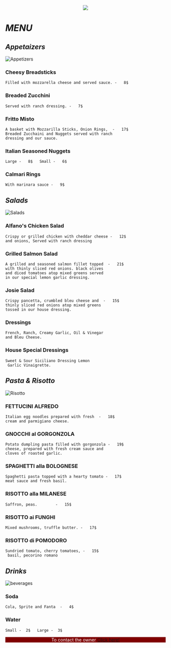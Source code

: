 <p align="center">
  <img src="https://s-media-cache-ak0.pinimg.com/originals/3e/93/fe/3e93fe9c2e25febd099adb5d376ecf97.jpg" />
</p>

# *MENU* 


## *Appetaizers*    
![Appetizers ](https://lh3.googleusercontent.com/UEJG5WfOmFLYEMJgKn4I-IL3yRHR7pTSegOH57UB37HpZyvmOdIzZ9R5X7LC5Vea1j1PKW7LuW6T_ghU78LCjA=w1200-h630-pp-rj-v1-e365 )
### Cheesy Breadsticks
    Filled with mozzarella cheese and served sauce. -   8$

### Breaded Zucchini
    Served with ranch dressing. -   7$

### Fritto Misto
    A basket with Mozzarilla Sticks, Onion Rings,  -   17$
    Breaded Zucchaini and Nuggets served with ranch
    dressing and our sauce.

### Italian Seasoned Nuggets 
    Large -   8$   Small -   6$

### Calmari Rings
    With marinara sauce -   9$




## *Salads*
![Salads ](https://www.tasteofhome.com/wp-content/uploads/2018/01/Simple-Italian-Salad_EXPS_FT20_25957_F_0624_1.jpg )

### Alfano's Chicken Salad
    Crispy or grilled chicken with cheddar cheese -   12$
    and onions, Served with ranch dressing 

### Grilled Salmon Salad
    A grilled and seasoned salmon fillet topped  -   21$
    with thinly sliced red onions. black olives 
    and diced tomatoes atop mixed greens served 
    in our special lemon garlic dressing.

### Josie Salad
    Crispy pancetta, crumbled bleu cheese and  -   15$
    thinly sliced red onions atop mixed greens 
    tossed in our house dressing.

### Dressings
    French, Ranch, Creamy Garlic, Oil & Vinegar
    and Bleu Cheese.

### House Special Dressings
    Sweet & Sour Siciliano Dressing Lemon
     Garlic Vinaigrette.

## *Pasta & Risotto*
![Risotto ](https://www.thedailymeal.com/sites/default/files/2016/10/18/Risotto%20shutterstock_362075504.jpg )

### FETTUCINI ALFREDO
    Italian egg noodles prepared with fresh  -   18$
    cream and parmigiano cheese.

### GNOCCHI al GORGONZOLA
    Potato dumpling pasta filled with gorgonzola -   19$
    cheese, prepared with fresh cream sauce and
    cloves of roasted garlic.

### SPAGHETTI alla BOLOGNESE
    Spaghetti pasta topped with a hearty tomato -   17$
    meat sauce and fresh basil.

### RISOTTO alla MILANESE
    Saffron, peas.        -   15$

### RISOTTO ai FUNGHI
    Mixed mushrooms, truffle butter. -   17$

### RISOTTO di POMODORO
    Sundried tomato, cherry tomatoes, -   15$
     basil, pecorino romano

## *Drinks*
![beverages](https://blog.drinktec.com/wp-content/uploads/2019/05/soft-drinks-without-sugar.jpg )

### Soda 
    Cola, Sprite and Fanta  -   4$

### Water  
    Small -  2$   Large -  3$


<p align="center" style="background-color:#800000;color:white;">
To contact the owner <a href="https://www.facebook.com/profile.php?id=100005711505216">Click here!</a>
</p>